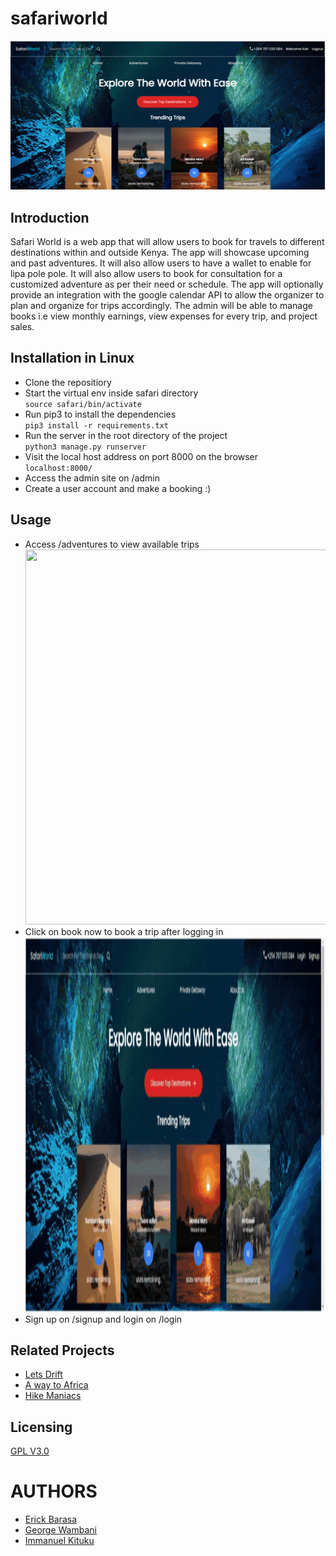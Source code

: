 # safariworld
![safari world home](home_page.png)

## Introduction
Safari World is a web app that will allow users to book for travels to different destinations within and outside Kenya.  The app will showcase upcoming and past adventures. It will also allow users to have a wallet to enable for lipa pole pole. It will also allow users to book for consultation for a customized adventure as per their need or schedule.  The app will optionally provide an integration with the google calendar API to allow the organizer to plan and organize for trips accordingly. The admin will be able to manage books i.e view monthly earnings, view expenses for every trip, and project sales. 

## Installation in Linux
- Clone the repositiory
- Start the virtual env inside safari directory
<br>```source safari/bin/activate```
- Run pip3 to install the dependencies
<br>```pip3 install -r requirements.txt```
- Run the server in the root directory of the project
<br>```python3 manage.py runserver```
- Visit the local host address on port 8000 on the browser
<br>```localhost:8000/```
- Access the admin site on /admin
- Create a user account and make a booking :)
 

## Usage
- Access /adventures to view available trips
<br> <img src="src/images/adventures.gif" width="800" height="600">
- Click on book now to book a trip after logging in
<br> <img src="src/images/booking.gif" width="800" height="600">
- Sign up on /signup and login on /login


## Related Projects
- [Lets Drift](https://letsdrift.co.ke/)
- [A way to Africa](https://www.awaytoafrica.com/)
- [Hike Maniacs](https://hikemaniak.co.ke/)

## Licensing
[GPL V3.0](https://choosealicense.com/licenses/gpl-3.0/)



# AUTHORS
- [Erick Barasa](https://github.com/procode3)
- [George Wambani](https://github.com/wambani01)
- [Immanuel Kituku](https://github.com/manuel254)
